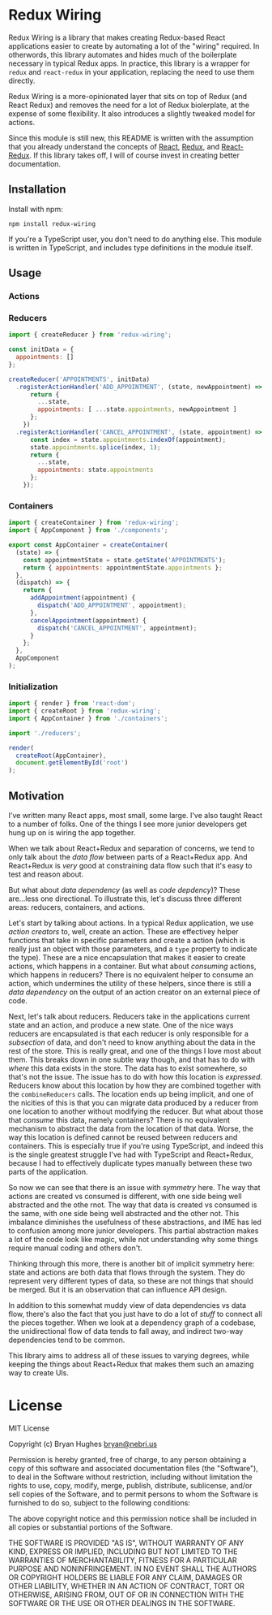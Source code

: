 # Redux Wiring

Redux Wiring is a library that makes creating Redux-based React applications easier to create by automating a lot of the "wiring" required. In otherwords, this library automates and hides much of the boilerplate necessary in typical Redux apps. In practice, this library is a wrapper for `redux` and `react-redux` in your application, replacing the need to use them directly.

Redux Wiring is a more-opinionated layer that sits on top of Redux (and React Redux) and removes the need for a lot of Redux biolerplate, at the expense of some flexibility. It also introduces a slightly tweaked model for actions.

Since this module is still new, this README is written with the assumption that you already understand the concepts of [React](https://reactjs.org/), [Redux](https://redux.js.org/), and [React-Redux](https://react-redux.js.org/). If this library takes off, I will of course invest in creating better documentation.

## Installation

Install with npm:

```
npm install redux-wiring
```

If you're a TypeScript user, you don't need to do anything else. This module is written in TypeScript, and includes type definitions in the module itself.

## Usage

### Actions

### Reducers

```JavaScript
import { createReducer } from 'redux-wiring';

const initData = {
  appointments: []
};

createReducer('APPOINTMENTS', initData)
  .registerActionHandler('ADD_APPOINTMENT', (state, newAppointment) => {
      return {
        ...state,
        appointments: [ ...state.appointments, newAppointment ]
      };
    })
  .registerActionHandler('CANCEL_APPOINTMENT', (state, appointment) => {
      const index = state.appointments.indexOf(appointment);
      state.appointments.splice(index, 1);
      return {
        ...state,
        appointments: state.appointments
      };
    });
```

### Containers

```JavaScript
import { createContainer } from 'redux-wiring';
import { AppComponent } from './components';

export const AppContainer = createContainer(
  (state) => {
    const appointmentState = state.getState('APPOINTMENTS');
    return { appointments: appointmentState.appointments };
  },
  (dispatch) => {
    return {
      addAppointment(appointment) {
        dispatch('ADD_APPOINTMENT', appointment);
      },
      cancelAppointment(appointment) {
        dispatch('CANCEL_APPOINTMENT', appointment);
      }
    };
  },
  AppComponent
);
```

### Initialization

```JavaScript
import { render } from 'react-dom';
import { createRoot } from 'redux-wiring';
import { AppContainer } from './containers';

import './reducers';

render(
  createRoot(AppContainer),
  document.getElementById('root')
);
```

## Motivation

I've written many React apps, most small, some large. I've also taught React to a number of folks. One of the things I see more junior developers get hung up on is wiring the app together.

When we talk about React+Redux and separation of concerns, we tend to only talk about the _data flow_ between parts of a React+Redux app. And React+Redux is _very_ good at constraining data flow such that it's easy to test and reason about.

But what about _data dependency_ (as well as _code depdency_)? These are...less one directional. To illustrate this, let's discuss three different areas: reducers, containers, and actions.

Let's start by talking about actions. In a typical Redux application, we use _action creators_ to, well, create an action. These are effectivey helper functions that take in specific parameters and create a action (which is really just an object with those parameters, and a `type` property to indicate the type). These are a nice encapsulation that makes it easier to create actions, which happens in a container. But what about _consuming_ actions, which happens in reducers? There is no equivalent helper to consume an action, which undermines the utility of these helpers, since there is still a _data dependency_ on the output of an action creator on an external piece of code.

Next, let's talk about reducers. Reducers take in the applications current state and an action, and produce a new state. One of the nice ways reducers are encapsulated is that each reducer is only responsible for a _subsection_ of data, and don't need to know anything about the data in the rest of the store. This is really great, and one of the things I love most about them. This breaks down in one subtle way though, and that has to do with _where_ this data exists in the store. The data has to exist somewhere, so that's not the issue. The issue has to do with how this location is _expressed_. Reducers know about this location by how they are combined together with the `combineReducers` calls. The location ends up being implicit, and one of the nicities of this is that you can migrate data produced by a reducer from one location to another without modifying the reducer. But what about those that _consume_ this data, namely containers? There is no equivalent mechanism to abstract the data from the location of that data. Worse, the way this location is defined cannot be reused between reducers and containers. This is especially true if you're using TypeScript, and indeed this is the single greatest struggle I've had with TypeScript and React+Redux, because I had to effectively duplicate types manually between these two parts of the application.

So now we can see that there is an issue with _symmetry_ here. The way that actions are created vs consumed is different, with one side being well abstracted and the othe rnot. The way that data is created vs consumed is the same, with one side being well abstracted and the other not. This imbalance diminishes the usefulness of these abstractions, and IME has led to confusion among more junior developers. This partial abstraction makes a lot of the code look like magic, while not understanding why some things require manual coding and others don't.

Thinking through this more, there is another bit of implicit symmetry here: state and actions are both data that flows through the system. They do represent very different types of data, so these are not things that should be merged. But it is an observation that can influence API design.

In addition to this somewhat muddy view of data dependencies vs data flow, there's also the fact that you just have to do a lot of _stuff_ to connect all the pieces together. When we look at a dependency graph of a codebase, the unidirectional flow of data tends to fall away, and indirect two-way dependencies tend to be common.

This library aims to address all of these issues to varying degrees, while keeping the things about React+Redux that makes them such an amazing way to create UIs.

# License

MIT License

Copyright (c) Bryan Hughes <bryan@nebri.us>

Permission is hereby granted, free of charge, to any person obtaining a copy
of this software and associated documentation files (the "Software"), to deal
in the Software without restriction, including without limitation the rights
to use, copy, modify, merge, publish, distribute, sublicense, and/or sell
copies of the Software, and to permit persons to whom the Software is
furnished to do so, subject to the following conditions:

The above copyright notice and this permission notice shall be included in all
copies or substantial portions of the Software.

THE SOFTWARE IS PROVIDED "AS IS", WITHOUT WARRANTY OF ANY KIND, EXPRESS OR
IMPLIED, INCLUDING BUT NOT LIMITED TO THE WARRANTIES OF MERCHANTABILITY,
FITNESS FOR A PARTICULAR PURPOSE AND NONINFRINGEMENT. IN NO EVENT SHALL THE
AUTHORS OR COPYRIGHT HOLDERS BE LIABLE FOR ANY CLAIM, DAMAGES OR OTHER
LIABILITY, WHETHER IN AN ACTION OF CONTRACT, TORT OR OTHERWISE, ARISING FROM,
OUT OF OR IN CONNECTION WITH THE SOFTWARE OR THE USE OR OTHER DEALINGS IN THE
SOFTWARE.
